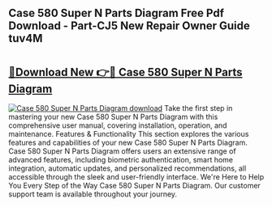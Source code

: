## Case 580 Super N Parts Diagram Free Pdf Download - Part-CJ5 New Repair Owner Guide tuv4M

# <h2><a href="http://dfj8r3.blite.top/?on=Case+580+Super+N+Parts+Diagram">🔗Download New 👉🔴 Case 580 Super N Parts Diagram</a></h2>

[![Case 580 Super N Parts Diagram download](https://i.imgur.com/lujVjoI.png)](http://dfj8r3.blite.top/?on=Case+580+Super+N+Parts+Diagram)
Take the first step in mastering your new Case 580 Super N Parts Diagram with this comprehensive user manual, covering installation, operation, and maintenance. Features & Functionality This section explores the various features and capabilities of your new Case 580 Super N Parts Diagram. Case 580 Super N Parts Diagram offers users an extensive range of advanced features, including biometric authentication, smart home integration, automatic updates, and personalized recommendations, all accessible through the sleek and user-friendly interface. We're Here to Help You Every Step of the Way Case 580 Super N Parts Diagram. Our customer support team is available throughout your journey.
